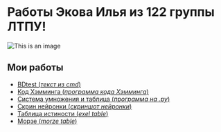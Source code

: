 # Работы Экова Илья из 122 группы ЛТПУ! #




![This is an image](https://sun4-17.userapi.com/impg/U0r48wVeP7ClHW-HxKHStxniip_Mi6gX1-erjQ/Fs_loa6TnkI.jpg?size=564x564&quality=95&sign=35150a969902b35115164399ef14ec4d&type=album)



## Мои работы ##
 - <a href="https://github.com/ilyechubanu/itworks/blob/main/bdtest">BDtest (*текст из cmd*)</a> 
 - <a href="https://github.com/ilyechubanu/itworks/blob/main/%D0%9F%D1%80%D0%BE%D0%B3%D1%80%D0%B0%D0%BC%D0%BC%D0%B0%20%D0%BF%D0%B5%D1%80%D0%B5%D0%B2%D0%BE%D0%B4%D0%B0%20%D0%BF%D0%BE%20%D0%BA%D0%BE%D0%B4%D1%83%20%D0%A5%D1%8D%D0%BC%D0%BC%D0%B8%D0%BD%D0%B3%D0%B0">Код Хэмминга (*программа кода Хэмминга*)</a>
 - <a href="https://github.com/ilyechubanu/itworks/blob/main/table">Система умножения и таблица (*программа на .py*)</a>
 - <a href="https://github.com/ilyechubanu/itworks/blob/main/%D0%9D%D0%B5%D0%B9%D1%80%D0%BE%D0%BD%D0%BA%D0%B0.png">Скрин нейронки (*скриншот нейронки*)</a>
 - <a href="https://github.com/ilyechubanu/itworks/blob/main/%D1%82%D0%B0%D0%B1%D0%BB%20%D0%B8%D1%81%D1%82%D0%B8%D0%BD%D0%BE%D1%81%D1%82%D0%B8.xlsx">Таблица истиности (*exel table*)</a>
 - <a href="https://github.com/ilyechubanu/itworks/blob/main/morze.xlsx">Морзе (*morze table*)</a>

